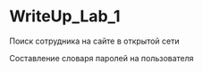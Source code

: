 # WriteUp_Lab_1 

Поиск сотрудника на сайте в открытой сети

Составление словаря паролей на пользователя 